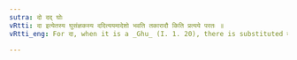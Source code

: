 ```yaml
---
sutra: दो दद् घोः
vRtti: दा इत्येतस्य घुसंज्ञकस्य ददित्ययमादेशो भवति तकारादौ किति प्रत्यये परतः ॥
vRtti_eng: For दा, when it is a _Ghu_ (I. 1. 20), there is substituted दद् before a कित् affix beginning with त् ॥

---
```

